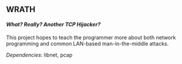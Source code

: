 ## WRATH
#### <i> What? Really? Another TCP Hijacker? </i>

This project hopes to teach the programmer more about both network
programming and common LAN-based man-in-the-middle attacks. 

_Dependencies_: libnet, pcap

